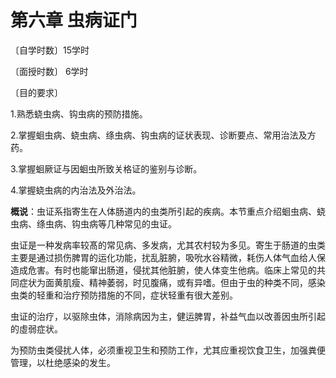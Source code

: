 # 第六章   虫病证门

〔自学时数〕15学时

〔面授时数〕  6学时

〔目的要求〕

1.熟悉蛲虫病、钩虫病的预防措施。

2.掌握蛔虫病、蛲虫病、绦虫病、钩虫病的证状表现、诊断要点、常用治法及方药。

3.掌握蛔厥证与因蛔虫所致关格证的鉴别与诊断。

4.掌握蛲虫病的内治法及外治法。

**概说**：虫证系指寄生在人体肠道内的虫类所引起的疾病。本节重点介绍蛔虫病、蛲虫病、绦虫病、钩虫病等几种常见的虫证。

虫证是一种发病率较髙的常见病、多发病，尤其农村较为多见。寄生于肠道的虫类主要是通过损伤脾胃的运化功能，扰乱脏腑，吸吮水谷精微，耗伤人体气血给人保造成危害。有时也能窜出肠道，侵扰其他脏腑，使人体变生他病。临床上常见的共同症状为面黄肌瘦、精神萎弱，时见腹痛，或有异嗜。但由于虫的种类不同，感染虫类的轻重和治疗预防措施的不同，症状轻重有很大差别。

虫证的治疗，以驱除虫体，消除病因为主，健运脾胃，补益气血以改善因虫所引起的虛弱症状。

为预防虫类侵扰人体，必须重视卫生和预防工作，尤其应重视饮食卫生，加强粪便管理，以杜绝感染的发生。

